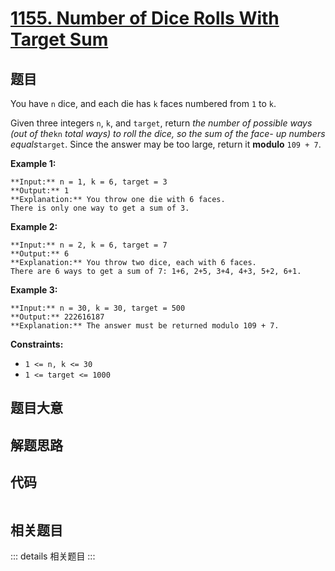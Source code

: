 # [1155. Number of Dice Rolls With Target Sum](https://leetcode.com/problems/number-of-dice-rolls-with-target-sum)

## 题目

You have `n` dice, and each die has `k` faces numbered from `1` to `k`.

Given three integers `n`, `k`, and `target`, return _the number of possible
ways (out of the_`kn` _total ways)_ _to roll the dice, so the sum of the face-
up numbers equals_`target`. Since the answer may be too large, return it
**modulo** `109 + 7`.



**Example 1:**

    
    
    **Input:** n = 1, k = 6, target = 3
    **Output:** 1
    **Explanation:** You throw one die with 6 faces.
    There is only one way to get a sum of 3.
    

**Example 2:**

    
    
    **Input:** n = 2, k = 6, target = 7
    **Output:** 6
    **Explanation:** You throw two dice, each with 6 faces.
    There are 6 ways to get a sum of 7: 1+6, 2+5, 3+4, 4+3, 5+2, 6+1.
    

**Example 3:**

    
    
    **Input:** n = 30, k = 30, target = 500
    **Output:** 222616187
    **Explanation:** The answer must be returned modulo 109 + 7.
    



**Constraints:**

  * `1 <= n, k <= 30`
  * `1 <= target <= 1000`


## 题目大意

## 解题思路

## 代码

```javascript

```

## 相关题目

::: details 相关题目
:::
